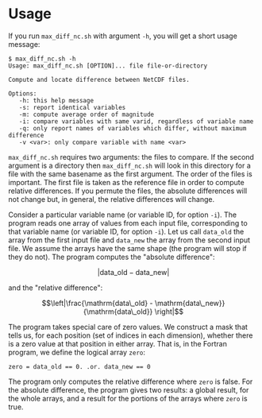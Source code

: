 # Usage

If you run `max_diff_nc.sh` with argument `-h`, you will get a short
usage message:

```
$ max_diff_nc.sh -h
Usage: max_diff_nc.sh [OPTION]... file file-or-directory

Compute and locate difference between NetCDF files.

Options:
   -h: this help message
   -s: report identical variables
   -m: compute average order of magnitude
   -i: compare variables with same varid, regardless of variable name
   -q: only report names of variables which differ, without maximum difference
   -v <var>: only compare variable with name <var>
```

`max_diff_nc.sh` requires two arguments: the files to compare. If the
second argument is a directory then `max_diff_nc.sh` will look in this
directory for a file with the same basename as the first argument. The
order of the files is important. The first file is taken as the
reference file in order to compute relative differences. If you
permute the files, the absolute differences will not change but, in
general, the relative differences will change.

Consider a particular variable name (or variable ID, for option `-i`).
The program reads one array of values from each input file,
corresponding to that variable name (or variable ID, for option `-i`).
Let us call `data_old` the array from the first input file and
`data_new` the array from the second input file. We assume the arrays
have the same shape (the program will stop if they do not). The program
computes the "absolute difference":

$$|\mathrm{data\_old} - \mathrm{data\_new}|$$

and the "relative difference":

$$\left|\frac{\mathrm{data\_old} - \mathrm{data\_new}}{\mathrm{data\_old}} \right|$$

The program takes special care of zero values. We construct a mask that
tells us, for each position (set of indices in each dimension), whether
there is a zero value at that position in either array. That is, in the
Fortran program, we define the logical array `zero`:
```
zero = data_old == 0. .or. data_new == 0
```
The program only computes the relative difference where `zero` is false.
For the absolute difference, the program gives two results: a global
result, for the whole arrays, and a result for the portions of the
arrays where `zero` is true.
